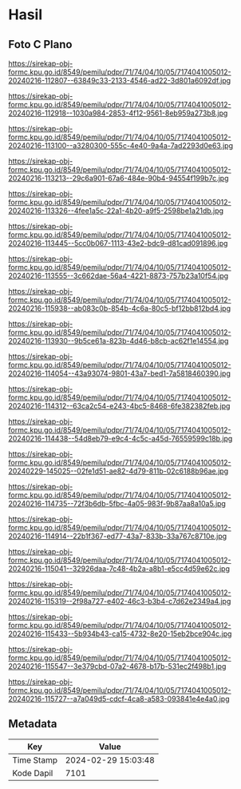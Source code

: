 # Hasil

## Foto C Plano

https://sirekap-obj-formc.kpu.go.id/8549/pemilu/pdpr/71/74/04/10/05/7174041005012-20240216-112807--63849c33-2133-4546-ad22-3d801a6092df.jpg

https://sirekap-obj-formc.kpu.go.id/8549/pemilu/pdpr/71/74/04/10/05/7174041005012-20240216-112918--1030a984-2853-4f12-9561-8eb959a273b8.jpg

https://sirekap-obj-formc.kpu.go.id/8549/pemilu/pdpr/71/74/04/10/05/7174041005012-20240216-113100--a3280300-555c-4e40-9a4a-7ad2293d0e63.jpg

https://sirekap-obj-formc.kpu.go.id/8549/pemilu/pdpr/71/74/04/10/05/7174041005012-20240216-113213--29c6a901-67a6-484e-90b4-94554f199b7c.jpg

https://sirekap-obj-formc.kpu.go.id/8549/pemilu/pdpr/71/74/04/10/05/7174041005012-20240216-113326--4fee1a5c-22a1-4b20-a9f5-2598be1a21db.jpg

https://sirekap-obj-formc.kpu.go.id/8549/pemilu/pdpr/71/74/04/10/05/7174041005012-20240216-113445--5cc0b067-1113-43e2-bdc9-d81cad091896.jpg

https://sirekap-obj-formc.kpu.go.id/8549/pemilu/pdpr/71/74/04/10/05/7174041005012-20240216-113555--3c662dae-56a4-4221-8873-757b23a10f54.jpg

https://sirekap-obj-formc.kpu.go.id/8549/pemilu/pdpr/71/74/04/10/05/7174041005012-20240216-115938--ab083c0b-854b-4c6a-80c5-bf12bb812bd4.jpg

https://sirekap-obj-formc.kpu.go.id/8549/pemilu/pdpr/71/74/04/10/05/7174041005012-20240216-113930--9b5ce61a-823b-4d46-b8cb-ac62f1e14554.jpg

https://sirekap-obj-formc.kpu.go.id/8549/pemilu/pdpr/71/74/04/10/05/7174041005012-20240216-114054--43a93074-9801-43a7-bed1-7a5818460390.jpg

https://sirekap-obj-formc.kpu.go.id/8549/pemilu/pdpr/71/74/04/10/05/7174041005012-20240216-114312--63ca2c54-e243-4bc5-8468-6fe382382feb.jpg

https://sirekap-obj-formc.kpu.go.id/8549/pemilu/pdpr/71/74/04/10/05/7174041005012-20240216-114438--54d8eb79-e9c4-4c5c-a45d-76559599c18b.jpg

https://sirekap-obj-formc.kpu.go.id/8549/pemilu/pdpr/71/74/04/10/05/7174041005012-20240229-145025--02fe1d51-ae82-4d79-811b-02c6188b96ae.jpg

https://sirekap-obj-formc.kpu.go.id/8549/pemilu/pdpr/71/74/04/10/05/7174041005012-20240216-114735--72f3b6db-5fbc-4a05-983f-9b87aa8a10a5.jpg

https://sirekap-obj-formc.kpu.go.id/8549/pemilu/pdpr/71/74/04/10/05/7174041005012-20240216-114914--22b1f367-ed77-43a7-833b-33a767c8710e.jpg

https://sirekap-obj-formc.kpu.go.id/8549/pemilu/pdpr/71/74/04/10/05/7174041005012-20240216-115041--32926daa-7c48-4b2a-a8b1-e5cc4d59e62c.jpg

https://sirekap-obj-formc.kpu.go.id/8549/pemilu/pdpr/71/74/04/10/05/7174041005012-20240216-115319--2f98a727-e402-46c3-b3b4-c7d62e2349a4.jpg

https://sirekap-obj-formc.kpu.go.id/8549/pemilu/pdpr/71/74/04/10/05/7174041005012-20240216-115433--5b934b43-ca15-4732-8e20-15eb2bce904c.jpg

https://sirekap-obj-formc.kpu.go.id/8549/pemilu/pdpr/71/74/04/10/05/7174041005012-20240216-115547--3e379cbd-07a2-4678-b17b-531ec2f498b1.jpg

https://sirekap-obj-formc.kpu.go.id/8549/pemilu/pdpr/71/74/04/10/05/7174041005012-20240216-115727--a7a049d5-cdcf-4ca8-a583-093841e4e4a0.jpg


## Metadata

| Key        | Value               |
| ---------- | ------------------- |
| Time Stamp | 2024-02-29 15:03:48 |
| Kode Dapil | 7101                |



